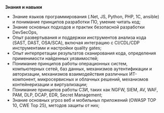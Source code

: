 **Знания и навыки**

- Знание языков программирования (.Net, JS, Python, PHP, 1C, ansible) и понимание принципов разработки ПО, умение читать код;
- Знание основных подходов и практик безопасной разработки DevSecOps,
- Опыт развертывания и поддержки инструментов анализа кода (SAST, DAST, OSA/SCA), включая интеграцию с CI/CDL/CDP инструментами и настройки quality gates;
- Опыт интерпретации результатов сканирования кода, определения применимости найденных уязвимостей;
- Понимание принципов работы операционных систем, компьютерных сетей, баз данных, механизмов аутентификации и авторизации, механизмов взаимодействия различных ИТ-компонент, микросервисных и облачных решений, механизмов контейнеризации и виртуализации;
- Понимание принципов работы СЗИ, таких как NGFW, SIEM, AV, WAF, PAM, DLP, DCAP, EDR, Secret Management;
- Знание основных угроз веб и мобильных приложений (OWASP TOP 10, CWE Top 25), методов защиты от них;